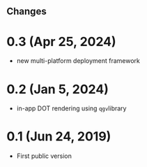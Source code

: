 ## Changes

# 0.3 (Apr 25, 2024)
- new multi-platform deployment framework

# 0.2 (Jan 5, 2024)
- in-app DOT rendering using `qgv`library

# 0.1 (Jun 24, 2019)
- First public version
